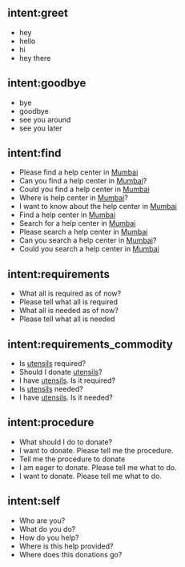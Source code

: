 ## intent:greet
- hey
- hello
- hi
- hey there

## intent:goodbye
- bye
- goodbye
- see you around
- see you later

## intent:find
- Please find a help center in [Mumbai](city)
- Can you find a help center in [Mumbai](city)?
- Could you find a help center in [Mumbai](city)
- Where is help center in [Mumbai](city)?
- I want to know about the help center in [Mumbai](city)
- Find a help center in [Mumbai](city)
- Search for a help center in [Mumbai](city)
- Please search a help center in [Mumbai](city)
- Can you search a help center in [Mumbai](city)?
- Could you search a help center in [Mumbai](city)

## intent:requirements
- What all is required as of now?
- Please tell what all is required
- What all is needed as of now?
- Please tell what all is needed

## intent:requirements_commodity
- Is [utensils](commodity) required?
- Should I donate [utensils](commodity)?
- I have [utensils](commodity). Is it required?
- Is [utensils](commodity) needed?
- I have [utensils](commodity). Is it needed?

## intent:procedure
- What should I do to donate?
- I want to donate. Please tell me the procedure.
- Tell me the procedure to donate
- I am eager to donate. Please tell me what to do.
- I want to donate. Please tell me what to do.

## intent:self
- Who are you?
- What do you do?
- How do you help?
- Where is this help provided?
- Where does this donations go?